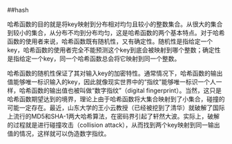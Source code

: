 ##hash

哈希函数的目的就是将key映射到分布相对均匀且较小的整数集合。从很大的集合到较小的集合，从分布不均到分布均匀，这是哈希函数的两个基本特点。对于哈希函数的使用者来说，哈希函数既有随机性，又有确定性。随机性是指给定一个key，哈希函数的使用者完全不能预测这个key到底会被映射到哪个整数；确定性是指给定一个key，同一个哈希函数总会将它映射到同一个整数。


哈希函数的随机性保证了其对输入key的加密特性。通常情况下，哈希函数的输出值能够唯一标识输入的key，因此就像现实世界中的“指纹”能够唯一标识一个人一样，哈希函数的输出值也被叫做“数字指纹”（digital fingerprint）。当然，这只是哈希函数期望达到的境界，理论上由于哈希函数将大集合映射到了小集合，碰撞的可能一定存在。最近，山东大学的王小云教授（已经被挖到了清华）就破解了国际上流行的MD5和SHA-1两大哈希算法，在密码界引起了轩然大波。实际上，破解的过程就是进行碰撞攻击（collision attack），从而找到两个key映射到同一输出值的情况，这样就可以伪造数字指纹。